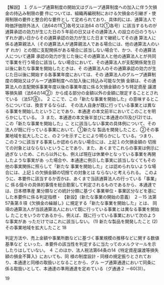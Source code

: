 【解説】
１ グループ通算制度の開始又はグループ通算制度への加入に伴う欠損金の持込み制限の要
件については、組織再編税制における欠損金の引継ぎ・使用制限の要件と整合的な要件とし
て定められており、具体的には、通算法人で時価評価除外法人（法64の11①各号又は法64
の12①各号）に該当するものが通算承認の効力が生じた日の５年前の日又はその通算法人
の設立の日のうちいずれか遅い日からその通算承認の効力が生じた日まで継続してその通
算法人に係る通算親法人（その通算法人が通算親法人である場合には、他の通算法人のいず
れか）との間に支配関係がある場合に該当しない場合で、かつ、その通算法人について通算
承認の効力が生じた後にその通算法人と他の通算法人とが共同で事業を行う場合に該当し
ない場合において、その通算法人が支配関係発生日以後に新たな事業を開始したときは、そ
の通算法人のその通算承認の効力が生じた日以後に開始する各事業年度においては、その
通算法人のグループ通算制度の開始又はグループ通算制度への加入後に持込み可能な欠損
金額は、その通算法人の支配関係事業年度以後の事業年度に係る欠損金額のうち特定資産
譲渡等損失額（法64の14②）から成る部分の金額以外の金額に限定することとされている
（法57⑧）。
２ ここで、この「新たな事業を開始した」の意味するところについては、換言するならば、
その法人自身が既に行っている事業とは異なる事業を開始したということであり、本通達
の本文前半においてこのことを明らかにしている。
３ また、本通達の本文後半並びに本通達の(1)及び(2)では、この「新たな事業を開始した」こ
とに該当しない事実の具体例について、その法人が既に行っている事業において、①新たな
製品を開発したこと、②その事業地域を拡大したこと、の２つを示すことにより明らかにし
ている。つまり、この２つに該当する事実しか認められない場合には、上記１の欠損金額の
切捨ての対象とはならないということであり、また、あくまでこれらの事実は例示に過ぎな
いため、これら以外にも、例えば現在は休業中となっている事業を再開したような事実があ
った場合や、本通達に例示した事実に該当しなくてもその他の事実関係に照らして「新たな
事業を開始した」とは認められないような場合には、上記１の欠損金額の切捨ての対象とは
ならないと考えられる。
 このように、本要件に該当するか否かは、あくまで当該通算法人の行っている「事業」に
係る個々の具体的事情を総合勘案して判定されるものであるから、本通達では、日本標準産
業分類などの統計分類に基づく事業単位・事業区分などを基にした本要件に係る判定指標・
【新設】（新たな事業の開始の意義）
２－15 法第57条第８項《欠損金の繰越し》に規定する「新たな事業を開始した」とは、
同項の通算法人が当該通算法人において既に行っている事業とは異なる事業を開始し
たことをいうのであるから、例えば、既に行っている事業において次のような事実があ
っただけではこれに該当しない。
 (1) 新たな製品を開発したこと
 (2) その事業地域を拡大したこと
18



判定方法や、売上金額や事業所数などに基づく事業規模の推移などに関する数値基準など
といった、本要件の該当性を判定するに当たってのメルクマールを示したりはしていない。
４ このほか、法人税法第64条の14《特定資産譲渡等損失額の損金不算入》においても、同
様の制度設計・同様の規定振りとされており、本通達と同様の取扱いとなることから、グル
ープ通算通達において同条に係る取扱いとして、本通達の準用通達を定めている（グ通通２
－60(3)）。

19